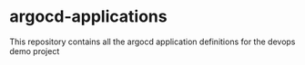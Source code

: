# argocd-applications
This repository contains all the argocd application definitions for the devops demo project